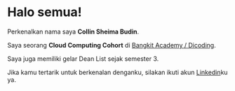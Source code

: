# Halo semua! 

Perkenalkan nama saya **Collin Sheima Budin**.<br>

Saya seorang **Cloud Computing Cohort** di [Bangkit Academy / Dicoding](https://www.dicoding.com/).<br>

Saya juga memiliki gelar Dean List sejak semester 3.<br>

Jika kamu tertarik untuk berkenalan denganku, silakan ikuti akun [Linkedin](https://www.linkedin.com/in/collin-sheima/)ku ya.


